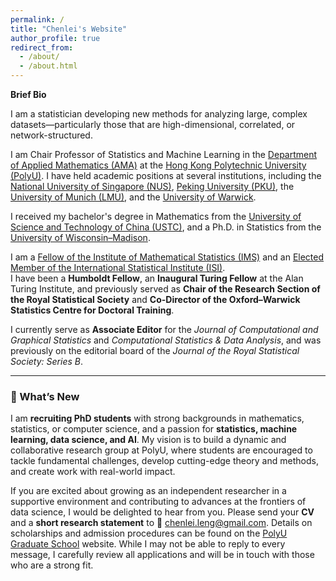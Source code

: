 ```yaml
---
permalink: /
title: "Chenlei's Website"
author_profile: true
redirect_from: 
  - /about/
  - /about.html
---
```


**Brief Bio**

I am a statistician developing new methods for analyzing large, complex datasets—particularly those that are high-dimensional, correlated, or network-structured.

I am Chair Professor of Statistics and Machine Learning in the [Department of Applied Mathematics (AMA)](https://www.polyu.edu.hk/ama/) at the [Hong Kong Polytechnic University (PolyU)](https://www.polyu.edu.hk/). I have held academic positions at several institutions, including the [National University of Singapore (NUS)](https://www.nus.edu.sg/), [Peking University (PKU)](https://www.pku.edu.cn/), the [University of Munich (LMU)](https://www.en.uni-muenchen.de/), and the [University of Warwick](https://warwick.ac.uk/).


I received my bachelor's degree in Mathematics from the [University of Science and Technology of China (USTC)](https://math.ustc.edu.cn/), and a Ph.D. in Statistics from the [University of Wisconsin–Madison](https://stat.wisc.edu/).

I am a [Fellow of the Institute of Mathematical Statistics (IMS)](https://imstat.org/) and an [Elected Member of the International Statistical Institute (ISI)](https://isi-web.org/).  
I have been a **Humboldt Fellow**, an **Inaugural Turing Fellow** at the Alan Turing Institute, and previously served as **Chair of the Research Section of the Royal Statistical Society** and **Co-Director of the Oxford–Warwick Statistics Centre for Doctoral Training**.  

I currently serve as **Associate Editor** for the *Journal of Computational and Graphical Statistics* and *Computational Statistics & Data Analysis*, and was previously on the editorial board of the *Journal of the Royal Statistical Society: Series B*.  

---

### 🚀 What’s New

I am **recruiting PhD students** with strong backgrounds in mathematics, statistics, or computer science, and a passion for **statistics, machine learning, data science, and AI**. My vision is to build a dynamic and collaborative research group at PolyU, where students are encouraged to tackle fundamental challenges, develop cutting-edge theory and methods, and create work with real-world impact.

If you are excited about growing as an independent researcher in a supportive environment and contributing to advances at the frontiers of data science, I would be delighted to hear from you. Please send your **CV** and a **short research statement** to 📧 [chenlei.leng@gmail.com](mailto:chenlei.leng@gmail.com). Details on scholarships and admission procedures can be found on the [PolyU Graduate School](https://www.polyu.edu.hk/gs/) website. While I may not be able to reply to every message, I carefully review all applications and will be in touch with those who are a strong fit.







